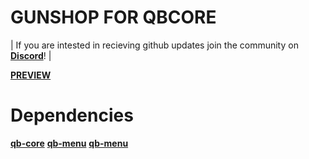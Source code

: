 # GUNSHOP FOR QBCORE

| If you are intested in recieving github updates join the community on **[Discord](https://discord.gg/3t2prQhEhP)**! |



**[PREVIEW](https://youtu.be/-n6nu1NmY1A)**




# Dependencies

**[qb-core](https://github.com/qbcore-framework/qb-core)**
**[qb-menu](https://github.com/qbcore-framework/qb-menu)**
**[qb-menu](https://github.com/qbcore-framework/qb-target)**





